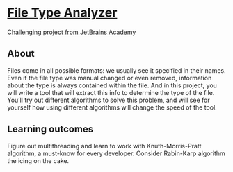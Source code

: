 # [File Type Analyzer](https://github.com/AlexeyShik/File-Type-Analyzer/tree/master/task/src/analyzer)  
[Challenging project from JetBrains Academy](https://hyperskill.org/projects/64?track=1)  
## About  
Files come in all possible formats: we usually see it specified in their names. Even if the file type was manual changed or even removed, information about the type is always contained within the file. And in this project, you will write a tool that will extract this info to determine the type of the file. You’ll try out different algorithms to solve this problem, and will see for yourself how using different algorithms will change the speed of the tool.
## Learning outcomes  
Figure out multithreading and learn to work with Knuth-Morris-Pratt algorithm, a must-know for every developer. Consider Rabin-Karp algorithm the icing on the cake.
